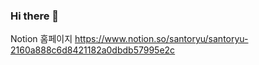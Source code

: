 ### Hi there 👋
Notion 홈페이지 https://www.notion.so/santoryu/santoryu-2160a888c6d8421182a0dbdb57995e2c
<!--
**santoryu1118/santoryu1118** is a ✨ _special_ ✨ repository because its `README.md` (this file) appears on your GitHub profile.

Here are some ideas to get you started:

- 🔭 I’m currently working on ...
- 🌱 I’m currently learning ...
- 👯 I’m looking to collaborate on ...
- 🤔 I’m looking for help with ...
- 💬 Ask me about ...
- 📫 How to reach me: ...
- 😄 Pronouns: ...
- ⚡ Fun fact: ...
-->
